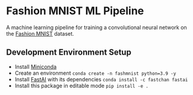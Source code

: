 # Fashion MNIST ML Pipeline

A machine learning pipeline for training a convolutional neural network on the 
[Fashion MNIST](https://github.com/zalandoresearch/fashion-mnist) dataset.

## Development Environment Setup

- Install [Miniconda](https://docs.conda.io/en/latest/miniconda.html)
- Create an environment `conda create -n fashmnist python=3.9 -y`
- Install [FastAI](https://github.com/fastai/fastai) with its dependencies
    `conda install -c fastchan fastai`
- Install this package in editable mode `pip install -e .`
